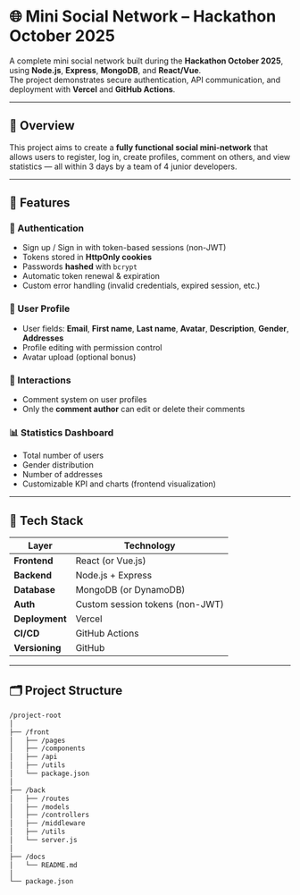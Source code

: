 # 🌐 Mini Social Network – Hackathon October 2025

A complete mini social network built during the **Hackathon October 2025**, using **Node.js**, **Express**, **MongoDB**, and **React/Vue**.  
The project demonstrates secure authentication, API communication, and deployment with **Vercel** and **GitHub Actions**.

---

## 🚀 Overview

This project aims to create a **fully functional social mini-network** that allows users to register, log in, create profiles, comment on others, and view statistics — all within 3 days by a team of 4 junior developers.

---

## 🧠 Features

### 🔐 Authentication
- Sign up / Sign in with token-based sessions (non-JWT)
- Tokens stored in **HttpOnly cookies**
- Passwords **hashed** with `bcrypt`
- Automatic token renewal & expiration
- Custom error handling (invalid credentials, expired session, etc.)

### 👤 User Profile
- User fields: **Email**, **First name**, **Last name**, **Avatar**, **Description**, **Gender**, **Addresses**
- Profile editing with permission control
- Avatar upload (optional bonus)

### 💬 Interactions
- Comment system on user profiles
- Only the **comment author** can edit or delete their comments

### 📊 Statistics Dashboard
- Total number of users
- Gender distribution
- Number of addresses
- Customizable KPI and charts (frontend visualization)

---

## 🧰 Tech Stack

| Layer | Technology |
|-------|-------------|
| **Frontend** | React (or Vue.js) |
| **Backend** | Node.js + Express |
| **Database** | MongoDB (or DynamoDB) |
| **Auth** | Custom session tokens (non-JWT) |
| **Deployment** | Vercel |
| **CI/CD** | GitHub Actions |
| **Versioning** | GitHub |

---

## 🗂️ Project Structure

```bash
/project-root
│
├── /front
│   ├── /pages
│   ├── /components
│   ├── /api
│   ├── /utils
│   └── package.json
│
├── /back
│   ├── /routes
│   ├── /models
│   ├── /controllers
│   ├── /middleware
│   ├── /utils
│   └── server.js
│
├── /docs
│   └── README.md
│
└── package.json
